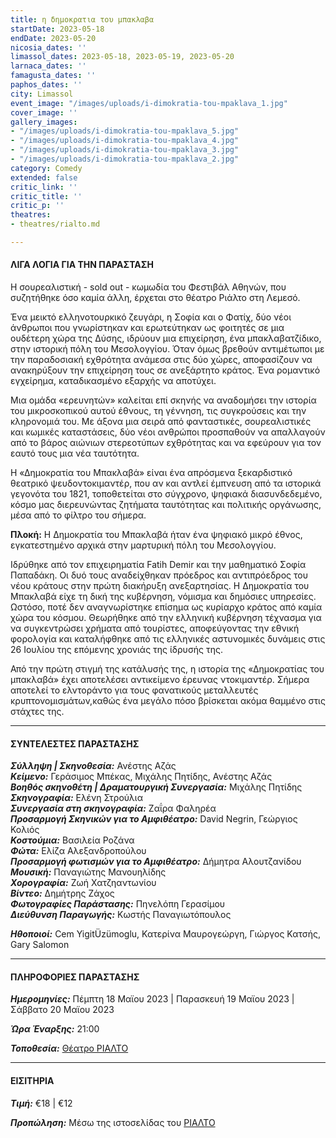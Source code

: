 ```yaml
---
title: η δημοκρατια του μπακλαβα
startDate: 2023-05-18
endDate: 2023-05-20
nicosia_dates: ''
limassol_dates: 2023-05-18, 2023-05-19, 2023-05-20
larnaca_dates: ''
famagusta_dates: ''
paphos_dates: ''
city: Limassol
event_image: "/images/uploads/i-dimokratia-tou-mpaklava_1.jpg"
cover_image: ''
gallery_images:
- "/images/uploads/i-dimokratia-tou-mpaklava_5.jpg"
- "/images/uploads/i-dimokratia-tou-mpaklava_4.jpg"
- "/images/uploads/i-dimokratia-tou-mpaklava_3.jpg"
- "/images/uploads/i-dimokratia-tou-mpaklava_2.jpg"
category: Comedy
extended: false
critic_link: ''
critic_title: ''
critic_p: ''
theatres:
- theatres/rialto.md

---
```

#### ΛΙΓΑ ΛΟΓΙΑ ΓΙΑ ΤΗΝ ΠΑΡΑΣΤΑΣΗ

H σουρεαλιστική - sold out - κωμωδία του Φεστιβάλ Αθηνών, που συζητήθηκε όσο καμία άλλη, έρχεται στο θέατρο Ριάλτο στη Λεμεσό.

Ένα μεικτό ελληνοτουρκικό ζευγάρι, η Σοφία και ο Φατίχ, δύο νέοι άνθρωποι που γνωρίστηκαν και ερωτεύτηκαν ως φοιτητές σε μια ουδέτερη χώρα της Δύσης, ιδρύουν μια επιχείρηση, ένα μπακλαβατζίδικο, στην ιστορική πόλη του Μεσολογγίου. Όταν όμως βρεθούν αντιμέτωποι με την παραδοσιακή εχθρότητα ανάμεσα στις δύο χώρες, αποφασίζουν να ανακηρύξουν την επιχείρηση τους σε ανεξάρτητο κράτος. Ένα ρομαντικό εγχείρημα, καταδικασμένο εξαρχής να αποτύχει.

Μια ομάδα «ερευνητών» καλείται επί σκηνής να αναδομήσει την ιστορία του μικροσκοπικού αυτού έθνους, τη γέννηση, τις συγκρούσεις και την κληρονομιά του. Με άξονα μια σειρά από φανταστικές, σουρεαλιστικές και κωμικές καταστάσεις, δύο νέοι ανθρώποι προσπαθούν να απαλλαγούν από το βάρος αιώνιων στερεοτύπων εχθρότητας και να εφεύρουν για τον εαυτό τους μια νέα ταυτότητα.

Η «Δημοκρατία του Μπακλαβά» είναι ένα απρόσμενα ξεκαρδιστικό θεατρικό ψευδοντοκιμαντέρ, που αν και αντλεί έμπνευση από τα ιστορικά γεγονότα του 1821, τοποθετείται στο σύγχρονο, ψηφιακά διασυνδεδεμένο, κόσμο μας διερευνώντας ζητήματα ταυτότητας και πολιτικής οργάνωσης, μέσα από το φίλτρο του σήμερα.

**Πλοκή:**  Η Δημοκρατία του Μπακλαβά ήταν ένα ψηφιακό μικρό έθνος, εγκατεστημένο αρχικά στην μαρτυρική πόλη του Μεσολογγίου.

Ιδρύθηκε από τον επιχειρηματία Fatih Demir και την μαθηματικό Σοφία Παπαδάκη. Οι δυό τους αναδείχθηκαν πρόεδρος και αντιπρόεδρος του νέου κράτους στην πρώτη διακήρυξη ανεξαρτησίας. Η Δημοκρατία του Μπακλαβά είχε τη δική της κυβέρνηση, νόμισμα και δημόσιες υπηρεσίες. Ωστόσο, ποτέ δεν αναγνωρίστηκε επίσημα ως κυρίαρχο κράτος από καμία χώρα του κόσμου. Θεωρήθηκε από την ελληνική κυβέρνηση τέχνασμα για να συγκεντρώσει χρήματα από τουρίστες, αποφεύγοντας την εθνική φορολογία και καταλήφθηκε από τις ελληνικές αστυνομικές δυνάμεις στις 26 Ιουλίου της επόμενης χρονιάς της ίδρυσής της.

Από την πρώτη στιγμή της κατάλυσής της, η ιστορία της «Δημοκρατίας του μπακλαβά» έχει αποτελέσει αντικείμενο έρευνας ντοκιμαντέρ. Σήμερα αποτελεί το ελντοράντο για τους φανατικούς μεταλλευτές κρυπτονομισμάτων,καθώς ένα μεγάλο πόσο βρίσκεται ακόμα θαμμένο στις στάχτες της.

***

#### ΣΥΝΤΕΛΕΣΤΕΣ ΠΑΡΑΣΤΑΣΗΣ

**_Σύλληψη | Σκηνοθεσία:_** Ανέστης Αζάς  
**_Κείμενο:_** Γεράσιμος Μπέκας, Μιχάλης Πητίδης, Ανέστης Αζάς  
**_Βοηθός σκηνοθέτη | Δραματουργική Συνεργασία:_** Μιχάλης Πητίδης  
**_Σκηνογραφία:_** Ελένη Στρούλια  
**_Συνεργασία στη σκηνογραφία:_** Ζαΐρα Φαληρέα  
**_Προσαρμογή Σκηνικών για το Αμφιθέατρο:_** David Negrin, Γεώργιος Κολιός  
**_Κοστούμια:_** Βασιλεία Ροζάνα  
**_Φώτα:_** Ελίζα Αλεξανδροπούλου  
**_Προσαρμογή φωτισμών για το Αμφιθέατρο:_** Δήμητρα Αλουτζανίδου  
**_Μουσική:_** Παναγιώτης Μανουηλίδης  
**_Χορογραφία:_** Ζωή Χατζηαντωνίου  
**_Βίντεο:_** Δημήτρης Ζάχος  
**_Φωτογραφίες Παράστασης:_** Πηνελόπη Γερασίμου  
**_Διεύθυνση Παραγωγής:_** Κωστής Παναγιωτόπουλος

**_Ηθοποιοί:_** Cem YigitÜzümoglu, Κατερίνα Μαυρογεώργη, Γιώργος Κατσής, Gary Salomon

***

#### ΠΛΗΡΟΦΟΡΙΕΣ ΠΑΡΑΣΤΑΣΗΣ

**_Ημερομηνίες:_** Πέμπτη 18 Μαϊου 2023 | Παρασκευή 19 Μαϊου 2023 | Σάββατο 20 Μαϊου 2023

**_Ώρα Έναρξης:_** 21:00

**_Τοποθεσία:_** [Θέατρο ΡΙΑΛΤΟ](?#map)

***

#### ΕΙΣΙΤΗΡΙΑ

**_Τιμή:_** €18 | €12

**_Προπώληση:_** Μέσω της ιστοσελίδας του [ΡΙΑΛΤΟ](https://rialto.interticket.com/program/i-djimokratia-tou-mpaklava-2778)
